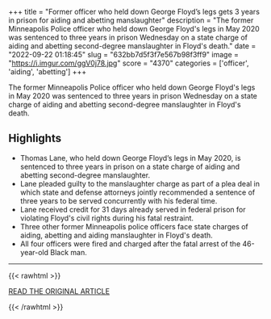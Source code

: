 +++
title = "Former officer who held down George Floyd’s legs gets 3 years in prison for aiding and abetting manslaughter"
description = "The former Minneapolis Police officer who held down George Floyd's legs in May 2020 was sentenced to three years in prison Wednesday on a state charge of aiding and abetting second-degree manslaughter in Floyd's death."
date = "2022-09-22 01:18:45"
slug = "632bb7d5f3f7e567b98f3ff9"
image = "https://i.imgur.com/ggV0j78.jpg"
score = "4370"
categories = ['officer', 'aiding', 'abetting']
+++

The former Minneapolis Police officer who held down George Floyd's legs in May 2020 was sentenced to three years in prison Wednesday on a state charge of aiding and abetting second-degree manslaughter in Floyd's death.

## Highlights

- Thomas Lane, who held down George Floyd’s legs in May 2020, is sentenced to three years in prison on a state charge of aiding and abetting second-degree manslaughter.
- Lane pleaded guilty to the manslaughter charge as part of a plea deal in which state and defense attorneys jointly recommended a sentence of three years to be served concurrently with his federal time.
- Lane received credit for 31 days already served in federal prison for violating Floyd's civil rights during his fatal restraint.
- Three other former Minneapolis police officers face state charges of aiding, abetting and aiding manslaughter in Floyd's death.
- All four officers were fired and charged after the fatal arrest of the 46-year-old Black man.

---

{{< rawhtml >}}
  <p class="article-category">
    <a target="_blank" href="https://www.cnn.com/2022/09/21/us/thomas-lane-sentencing/index.html">READ THE ORIGINAL ARTICLE</a>
  </p>
{{< /rawhtml >}}
